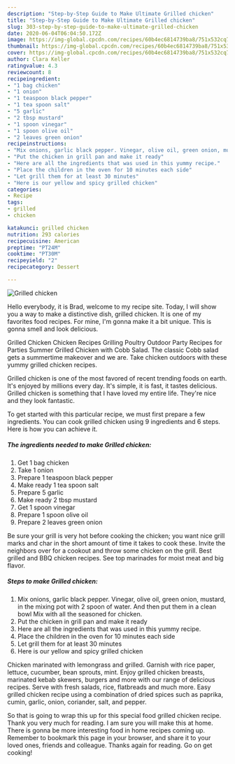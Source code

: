 ```yaml
---
description: "Step-by-Step Guide to Make Ultimate Grilled chicken"
title: "Step-by-Step Guide to Make Ultimate Grilled chicken"
slug: 303-step-by-step-guide-to-make-ultimate-grilled-chicken
date: 2020-06-04T06:04:50.172Z
image: https://img-global.cpcdn.com/recipes/60b4ec6814739ba8/751x532cq70/grilled-chicken-recipe-main-photo.jpg
thumbnail: https://img-global.cpcdn.com/recipes/60b4ec6814739ba8/751x532cq70/grilled-chicken-recipe-main-photo.jpg
cover: https://img-global.cpcdn.com/recipes/60b4ec6814739ba8/751x532cq70/grilled-chicken-recipe-main-photo.jpg
author: Clara Keller
ratingvalue: 4.3
reviewcount: 8
recipeingredient:
- "1 bag chicken"
- "1 onion"
- "1 teaspoon black pepper"
- "1 tea spoon salt"
- "5 garlic"
- "2 tbsp mustard"
- "1 spoon vinegar"
- "1 spoon olive oil"
- "2 leaves green onion"
recipeinstructions:
- "Mix onions, garlic black pepper. Vinegar, olive oil, green onion, mustard, in the mixing pot with 2 spoon of water. And then put them in a clean bowl Mix with all the seasoned for chicken."
- "Put the chicken in grill pan and make it ready"
- "Here are all the ingredients that was used in this yummy recipe."
- "Place the children in the oven for 10 minutes each side"
- "Let grill them for at least 30 minutes"
- "Here is our yellow and spicy grilled chicken"
categories:
- Recipe
tags:
- grilled
- chicken

katakunci: grilled chicken 
nutrition: 293 calories
recipecuisine: American
preptime: "PT24M"
cooktime: "PT30M"
recipeyield: "2"
recipecategory: Dessert

---
```



![Grilled chicken](https://img-global.cpcdn.com/recipes/60b4ec6814739ba8/751x532cq70/grilled-chicken-recipe-main-photo.jpg)

Hello everybody, it is Brad, welcome to my recipe site. Today, I will show you a way to make a distinctive dish, grilled chicken. It is one of my favorites food recipes. For mine, I'm gonna make it a bit unique. This is gonna smell and look delicious.

Grilled Chicken Chicken Recipes Grilling Poultry Outdoor Party Recipes for Parties Summer Grilled Chicken with Cobb Salad. The classic Cobb salad gets a summertime makeover and we are. Take chicken outdoors with these yummy grilled chicken recipes.

Grilled chicken is one of the most favored of recent trending foods on earth. It's enjoyed by millions every day. It's simple, it is fast, it tastes delicious. Grilled chicken is something that I have loved my entire life. They're nice and they look fantastic.


To get started with this particular recipe, we must first prepare a few ingredients. You can cook grilled chicken using 9 ingredients and 6 steps. Here is how you can achieve it.

##### The ingredients needed to make Grilled chicken:

1. Get 1 bag chicken
1. Take 1 onion
1. Prepare 1 teaspoon black pepper
1. Make ready 1 tea spoon salt
1. Prepare 5 garlic
1. Make ready 2 tbsp mustard
1. Get 1 spoon vinegar
1. Prepare 1 spoon olive oil
1. Prepare 2 leaves green onion


Be sure your grill is very hot before cooking the chicken; you want nice grill marks and char in the short amount of time it takes to cook these. Invite the neighbors over for a cookout and throw some chicken on the grill. Best grilled and BBQ chicken recipes. See top marinades for moist meat and big flavor. 

##### Steps to make Grilled chicken:

1. Mix onions, garlic black pepper. Vinegar, olive oil, green onion, mustard, in the mixing pot with 2 spoon of water. And then put them in a clean bowl Mix with all the seasoned for chicken.
1. Put the chicken in grill pan and make it ready
1. Here are all the ingredients that was used in this yummy recipe.
1. Place the children in the oven for 10 minutes each side
1. Let grill them for at least 30 minutes
1. Here is our yellow and spicy grilled chicken


Chicken marinated with lemongrass and grilled. Garnish with rice paper, lettuce, cucumber, bean sprouts, mint. Enjoy grilled chicken breasts, marinated kebab skewers, burgers and more with our range of delicious recipes. Serve with fresh salads, rice, flatbreads and much more. Easy grilled chicken recipe using a combination of dried spices such as paprika, cumin, garlic, onion, coriander, salt, and pepper. 

So that is going to wrap this up for this special food grilled chicken recipe. Thank you very much for reading. I am sure you will make this at home. There is gonna be more interesting food in home recipes coming up. Remember to bookmark this page in your browser, and share it to your loved ones, friends and colleague. Thanks again for reading. Go on get cooking!
